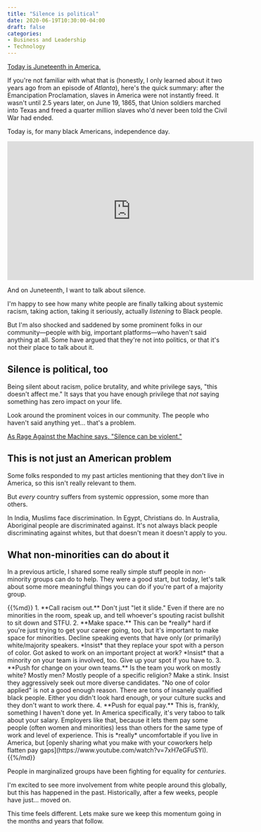 ```yaml
---
title: "Silence is political"
date: 2020-06-19T10:30:00-04:00
draft: false
categories:
- Business and Leadership
- Technology
---
```


[Today is Juneteenth in America.](https://www.youtube.com/watch?v=iu6ntwHws5g)

If you're not familiar with what that is (honestly, I only learned about it two years ago from an episode of *Atlanta*), here's the quick summary: after the Emancipation Proclamation, slaves in America were not instantly freed. It wasn't until 2.5 years later, on June 19, 1865, that Union soldiers marched into Texas and freed a quarter million slaves who'd never been told the Civil War had ended.

Today is, for many black Americans, independence day.

<iframe width="560" height="315" src="https://www.youtube.com/embed/iu6ntwHws5g" frameborder="0" allow="accelerometer; autoplay; encrypted-media; gyroscope; picture-in-picture" allowfullscreen></iframe>

And on Juneteenth, I want to talk about silence.

I'm happy to see how many white people are finally talking about systemic racism, taking action, taking it seriously, actually *listening* to Black people.

But I'm also shocked and saddened by some prominent folks in our community&mdash;people with big, important platforms&mdash;who haven't said anything at all. Some have argued that they're not into politics, or that it's not their place to talk about it.

## Silence is political, too

Being silent about racism, police brutality, and white privilege says, "this doesn't affect me." It says that you have enough privilege that *not* saying something has zero impact on your life.

Look around the prominent voices in our community. The people who haven't said anything yet... that's a problem.

[As Rage Against the Machine says, "Silence can be violent."](https://www.youtube.com/watch?v=6msPzxKV3c8)

## This is not just an American problem

Some folks responded to my past articles mentioning that they don't live in America, so this isn't really relevant to them.

But *every* country suffers from systemic oppression, some more than others.

In India, Muslims face discrimination. In Egypt, Christians do. In Australia, Aboriginal people are discriminated against. It's not always black people discriminating against whites, but that doesn't mean it doesn't apply to you.

## What non-minorities can do about it

In a previous article, I shared some really simple stuff people in non-minority groups can do to help. They were a good start, but today, let's talk about some more meaningful things you can do if you're part of a majority group.

<div class="list-spaced">
{{%md}}
1. **Call racism out.** Don't just "let it slide." Even if there are no minorities in the room, speak up, and tell whoever's spouting racist bullshit to sit down and STFU.
2. **Make space.** This can be *really* hard if you're just trying to get your career going, too, but it's important to make space for minorities. Decline speaking events that have only (or primarily) white/majority speakers. *Insist* that they replace your spot with a person of color. Got asked to work on an important project at work? *Insist* that a minority on your team is involved, too. Give up your spot if you have to.
3. **Push for change on your own teams.** Is the team you work on mostly white? Mostly men? Mostly people of a specific religion? Make a stink. Insist they aggressively seek out more diverse candidates. "No one of color applied" is not a good enough reason. There are tons of insanely qualified black people. Either you didn't look hard enough, or your culture sucks and they don't want to work there.
4. **Push for equal pay.** This is, frankly, something I haven't done yet. In America specifically, it's very taboo to talk about your salary. Employers like that, because it lets them pay some people (often women and minorities) less than others for the same type of work and level of experience. This is *really* uncomfortable if you live in America, but [openly sharing what you make with your coworkers help flatten pay gaps](https://www.youtube.com/watch?v=7xH7eGFuSYI).
{{%/md}}
</div>

People in marginalized groups have been fighting for equality for *centuries*.

I'm excited to see more involvement from white people around this globally, but this has happened in the past. Historically, after a few weeks, people have just... moved on.

This time feels different. Lets make sure we keep this momentum going in the months and years that follow.